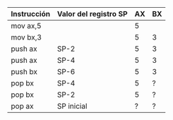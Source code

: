 | Instrucción | Valor del registro SP | AX | BX |
|-------------|------------------------|----|----|
| mov ax,5    |                        | 5  |    |
| mov bx,3    |                        | 5  | 3  |
| push ax     | SP-2                   | 5  | 3  |
| push ax     | SP-4                   | 5  | 3  |
| push bx     | SP-6                   | 5  | 3  |
| pop bx      | SP-4                   | 5  | ?  |
| pop bx      | SP-2                   | 5  | ?  |
| pop ax      | SP inicial             | ?  | ?  |
